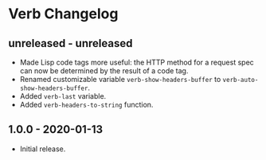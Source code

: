 # Verb Changelog
## **unreleased** - unreleased
- Made Lisp code tags more useful: the HTTP method for a request spec can now be determined by the result of a code tag.
- Renamed customizable variable `verb-show-headers-buffer` to `verb-auto-show-headers-buffer`.
- Added `verb-last` variable.
- Added `verb-headers-to-string` function.

## **1.0.0** - 2020-01-13
- Initial release.
